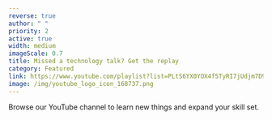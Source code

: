 ```yaml
---
reverse: true
author: " "
priority: 2
active: true
width: medium
imageScale: 0.7
title: Missed a technology talk? Get the replay
category: Featured
link: https://www.youtube.com/playlist?list=PLtS6YX0YOX4f5TyRI7jUdjm7D9H4laNlF
image: /img/youtube_logo_icon_168737.png
---
```


Browse our YouTube channel to learn new things and expand your skill set.